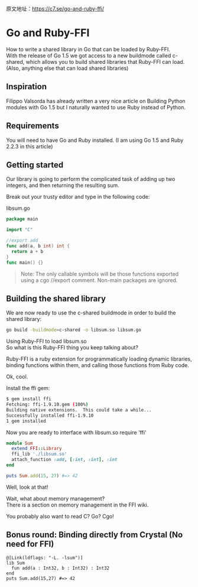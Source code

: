 原文地址：https://c7.se/go-and-ruby-ffi/

# Go and Ruby-FFI  
How to write a shared library in Go that can be loaded by Ruby-FFI.  
With the release of Go 1.5 we got access to a new buildmode called c-shared, which allows you to build shared libraries that Ruby-FFI can load. (Also, anything else that can load shared libraries)

## Inspiration
Filippo Valsorda has already written a very nice article on Building Python modules with Go 1.5 but I naturally wanted to use Ruby instead of Python.

## Requirements
You will need to have Go and Ruby installed. (I am using Go 1.5 and Ruby 2.2.3 in this article)

## Getting started  
Our library is going to perform the complicated task of adding up two integers, and then returning the resulting sum.

Break out your trusty editor and type in the following code:

libsum.go
```go
package main

import "C"

//export add
func add(a, b int) int {
  return a + b
}
func main() {}
```

> Note: The only callable symbols will be those functions exported using a cgo //export comment. Non-main packages are ignored.

## Building the shared library
We are now ready to use the c-shared buildmode in order to build the shared library:
```bash
go build -buildmode=c-shared -o libsum.so libsum.go
```
Using Ruby-FFI to load libsum.so  
So what is this Ruby-FFI thing you keep talking about?

Ruby-FFI is a ruby extension for programmatically loading dynamic libraries, binding functions within them, and calling those functions from Ruby code.

Ok, cool.

Install the ffi gem:
```bash
$ gem install ffi
Fetching: ffi-1.9.10.gem (100%)
Building native extensions.  This could take a while...
Successfully installed ffi-1.9.10
1 gem installed
```
Now you are ready to interface with libsum.so
require 'ffi'

```ruby
module Sum
  extend FFI::Library
  ffi_lib './libsum.so'
  attach_function :add, [:int, :int], :int
end

puts Sum.add(15, 27) #=> 42
```
Well, look at that!

Wait, what about memory management?  
There is a section on memory management in the FFI wiki.

You probably also want to read C? Go? Cgo!

## Bonus round: Binding directly from Crystal (No need for FFI)
```crystal
@[Link(ldflags: "-L. -lsum")]
lib Sum
  fun add(a : Int32, b : Int32) : Int32
end
puts Sum.add(15,27) #=> 42
```